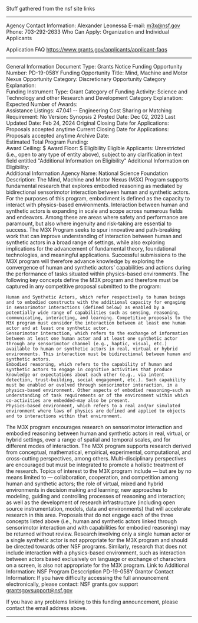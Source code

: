 
Stuff gathered from the nsf site links


---

Agency Contact Information:	Alexander Leonessa
E-mail: m3x@nsf.gov
Phone: 703-292-2633
Who Can Apply:	Organization and Individual Applicants

Application FAQ
https://www.grants.gov/applicants/applicant-faqs


---

General Information
Document Type:	Grants Notice
Funding Opportunity Number:	PD-19-058Y
Funding Opportunity Title:	Mind, Machine and Motor Nexus
Opportunity Category:	Discretionary
Opportunity Category Explanation:	
Funding Instrument Type:	Grant
Category of Funding Activity:	Science and Technology and other Research and Development
Category Explanation:	
Expected Number of Awards:	
Assistance Listings:	47.041 -- Engineering
Cost Sharing or Matching Requirement:	No
Version:	Synopsis 2
Posted Date:	Dec 02, 2023
Last Updated Date:	Feb 24, 2024
Original Closing Date for Applications:	Proposals accepted anytime
Current Closing Date for Applications:	Proposals accepted anytime
Archive Date:	
Estimated Total Program Funding:	
Award Ceiling:	$
Award Floor:	$
Eligibility
Eligible Applicants:	Unrestricted (i.e., open to any type of entity above), subject to any clarification in text field entitled "Additional Information on Eligibility"
Additional Information on Eligibility:	
Additional Information
Agency Name:	National Science Foundation
Description:	The Mind, Machine and Motor Nexus (M3X) Program supports fundamental research that explores embodied reasoning as mediated by bidirectional sensorimotor interaction between human and synthetic actors. For the purposes of this program, embodiment is defined as the capacity to interact with physics-based environments. Interaction between human and synthetic actors is expanding in scale and scope across numerous fields and endeavors. Among these are areas where safety and performance are paramount, but also where ingenuity and risk-taking are essential to success. The M3X Program seeks to spur innovative and path-breaking work that can improve understanding of interaction between human and synthetic actors in a broad range of settings, while also exploring implications for the advancement of fundamental theory, foundational technologies, and meaningful applications. Successful submissions to the M3X program will therefore advance knowledge by exploring the convergence of human and synthetic actors’ capabilities and actions during the performance of tasks situated within physics-based environments. The following key concepts define the M3X program and therefore must be captured in any competitive proposal submitted to the program:

    Human and Synthetic Actors, which refer respectively to human beings and to embodied constructs with the additional capacity for engaging in sensorimotor interactions (defined below) as enabled by a potentially wide range of capabilities such as sensing, reasoning, communicating, interacting, and learning. Competitive proposals to the M3X program must consider the interaction between at least one human actor and at least one synthetic actor.
    Sensorimotor interaction, which refers to the exchange of information between at least one human actor and at least one synthetic actor through any sensorimotor channel (e.g., haptic, visual, etc.) available to human or synthetic actors in real, virtual or hybrid environments. This interaction must be bidirectional between human and synthetic actors.
    Embodied reasoning, which refers to the capability of human and synthetic actors to engage in cognitive activities that produce knowledge or expectations about each other (e.g., via intent detection, trust-building, social engagement, etc.). Such capability must be enabled or evolved through sensorimotor interaction, in a physics-based environment. Other aspects of embodied reasoning—such as understanding of task requirements or of the environment within which co-activities are embedded—may also be present.
    Physics-based environment, which refers to a real and/or simulated environment where laws of physics are defined and applied to objects and to interactions within that environment.

The M3X program encourages research on sensorimotor interaction and embodied reasoning between human and synthetic actors in real, virtual, or hybrid settings, over a range of spatial and temporal scales, and for different modes of interaction. The M3X program supports research derived from conceptual, mathematical, empirical, experimental, computational, and cross-cutting perspectives, among others. Multi-disciplinary perspectives are encouraged but must be integrated to promote a holistic treatment of the research. Topics of interest to the M3X program include — but are by no means limited to — collaboration, cooperation, and competition among human and synthetic actors; the role of virtual, mixed and hybrid environments in decision making and learning; new approaches to modeling, guiding and controlling processes of reasoning and interaction; as well as the development of research infrastructure (including open source instrumentation, models, data and environments) that will accelerate research in this area. Proposals that do not engage each of the three concepts listed above (i.e., human and synthetic actors linked through sensorimotor interaction and with capabilities for embodied reasoning) may be returned without review. Research involving only a single human actor or a single synthetic actor is not appropriate for the M3X program and should be directed towards other NSF programs. Similarly, research that does not include interaction with a physics-based environment, such as interaction between actors based exclusively on language or exchange of characters on a screen, is also not appropriate for the M3X program.
Link to Additional Information:	NSF Program Desccription PD-19-058Y
Grantor Contact Information:	If you have difficulty accessing the full announcement electronically, please contact:
NSF grants.gov support
grantsgovsupport@nsf.gov

If you have any problems linking to this funding announcement, please contact the email address above.

---
